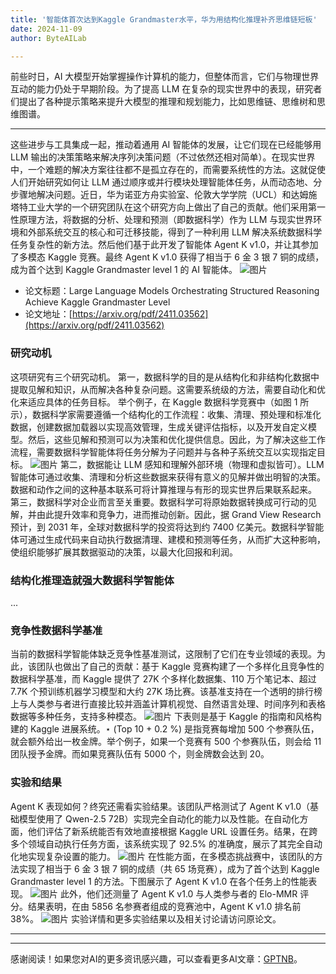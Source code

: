 ```yaml
---
title: '智能体首次达到Kaggle Grandmaster水平，华为用结构化推理补齐思维链短板'
date: 2024-11-09
author: ByteAILab

---
```


前些时日，AI 大模型开始掌握操作计算机的能力，但整体而言，它们与物理世界互动的能力仍处于早期阶段。为了提高 LLM 在复杂的现实世界中的表现，研究者们提出了各种提示策略来提升大模型的推理和规划能力，比如思维链、思维树和思维图谱。

---
这些进步与工具集成一起，推动着通用 AI 智能体的发展，让它们现在已经能够用 LLM 输出的决策策略来解决序列决策问题（不过依然还相对简单）。在现实世界中，一个难题的解决方案往往都不是孤立存在的，而需要系统性的方法。这就促使人们开始研究如何让 LLM 通过顺序或并行模块处理智能体任务，从而动态地、分步骤地解决问题。近日，华为诺亚方舟实验室、伦敦大学学院（UCL）和达姆施塔特工业大学的一个研究团队在这个研究方向上做出了自己的贡献。他们采用第一性原理方法，将数据的分析、处理和预测（即数据科学）作为 LLM 与现实世界环境和外部系统交互的核心和可迁移技能，得到了一种利用 LLM 解决系统数据科学任务复杂性的新方法。然后他们基于此开发了智能体 Agent K v1.0，并让其参加了多模态 Kaggle 竞赛。最终 Agent K v1.0 获得了相当于 6 金 3 银 7 铜的成绩，成为首个达到 Kaggle Grandmaster level 1 的 AI 智能体。
![图片](https://mmbiz.qpic.cn/sz_mmbiz_png/KmXPKA19gWicrQYKsaibSdvUEhs6djmNicDDbc62YWCEC4meGxNREKWwTPicb2u6JPQcCibwZH5Jyba6EO3c1oZVGJw/640?wx_fmt=png&from=appmsg)
- 论文标题：Large Language Models Orchestrating Structured Reasoning Achieve Kaggle Grandmaster Level
- 论文地址：[https://arxiv.org/pdf/2411.03562](https://arxiv.org/pdf/2411.03562)

### 研究动机
这项研究有三个研究动机。
第一，数据科学的目的是从结构化和非结构化数据中提取见解和知识，从而解决各种复杂问题。这需要系统级的方法，需要自动化和优化来适应具体的任务目标。
举个例子，在 Kaggle 数据科学竞赛中（如图 1 所示），数据科学家需要遵循一个结构化的工作流程：收集、清理、预处理和标准化数据，创建数据加载器以实现高效管理，生成关键评估指标，以及开发自定义模型。然后，这些见解和预测可以为决策和优化提供信息。因此，为了解决这些工作流程，需要数据科学智能体将任务分解为子问题并与各种子系统交互以实现指定目标。
![图片](https://mmbiz.qpic.cn/sz_mmbiz_png/KmXPKA19gWicrQYKsaibSdvUEhs6djmNicD494sNqBCNrS3yeExQzToNgiazbD6iapotKyMDkB1NDb31Cnu3UNCJhCw/640?wx_fmt=png&from=appmsg)
第二，数据能让 LLM 感知和理解外部环境（物理和虚拟皆可）。LLM 智能体可通过收集、清理和分析这些数据来获得有意义的见解并做出明智的决策。数据和动作之间的这种基本联系可将计算推理与有形的现实世界后果联系起来。
第三，数据科学对企业而言至关重要。数据科学可将原始数据转换成可行动的见解，并由此提升效率和竞争力，进而推动创新。因此，据 Grand View Research 预计，到 2031 年，全球对数据科学的投资将达到约 7400 亿美元。数据科学智能体可通过生成代码来自动执行数据清理、建模和预测等任务，从而扩大这种影响，使组织能够扩展其数据驱动的决策，以最大化回报和利润。

### 结构化推理造就强大数据科学智能体
...

### 竞争性数据科学基准
当前的数据科学智能体缺乏竞争性基准测试，这限制了它们在专业领域的表现。为此，该团队也做出了自己的贡献：基于 Kaggle 竞赛构建了一个多样化且竞争性的数据科学基准，而 Kaggle 提供了 27K 个多样化数据集、110 万个笔记本、超过 7.7K 个预训练机器学习模型和大约 27K 场比赛。该基准支持在一个透明的排行榜上与人类参与者进行直接比较并涵盖计算机视觉、自然语言处理、时间序列和表格数据等多种任务，支持多种模态。
![图片](https://mmbiz.qpic.cn/sz_mmbiz_png/KmXPKA19gWicrQYKsaibSdvUEhs6djmNicDnpLVcvI5YUEwhDGza9k1txVs7pt2mcUR0dextdNQic5rtNbQeZTRJwA/640?wx_fmt=png&from=appmsg)
下表则是基于 Kaggle 的指南和风格构建的 Kaggle 进展系统。⋆ (Top 10 + 0.2 %) 是指竞赛每增加 500 个参赛队伍，就会额外给出一枚金牌。举个例子，如果一个竞赛有 500 个参赛队伍，则会给 11 团队授予金牌。而如果竞赛队伍有 5000 个，则金牌数会达到 20。

### 实验和结果
Agent K 表现如何？终究还需看实验结果。该团队严格测试了 Agent K v1.0（基础模型使用了 Qwen-2.5 72B）实现完全自动化的能力以及性能。在自动化方面，他们评估了新系统能否有效地直接根据 Kaggle URL 设置任务。结果，在跨多个领域自动执行任务方面，该系统实现了 92.5% 的准确度，展示了其完全自动化地实现复杂设置的能力。
![图片](https://mmbiz.qpic.cn/sz_mmbiz_png/KmXPKA19gWicrQYKsaibSdvUEhs6djmNicDD8homkgJLHSBpibKK8XTVxricz3IAcR2C7wISBGcaBflshjSf1b5y4tQ/640?wx_fmt=png&from=appmsg)
在性能方面，在多模态挑战赛中，该团队的方法实现了相当于 6 金 3 银 7 铜的成绩（共 65 场竞赛），成为了首个达到 Kaggle Grandmaster level 1 的方法。下图展示了 Agent K v1.0 在各个任务上的性能表现。
![图片](https://mmbiz.qpic.cn/sz_mmbiz_png/KmXPKA19gWicrQYKsaibSdvUEhs6djmNicDPyTybYzib6VwkjJrMUYQbauVxOicVVGicKKd3Nfmfia4sjXziaFRgmQJe3A/640?wx_fmt=png&from=appmsg)
此外，他们还测量了 Agent K v1.0 与人类参与者的 Elo-MMR 评分。结果表明，在由 5856 名参赛者组成的竞赛池中，Agent K v1.0 排名前 38%。
![图片](https://mmbiz.qpic.cn/sz_mmbiz_png/KmXPKA19gWicrQYKsaibSdvUEhs6djmNicD6Vnbzxl4p7E7WJM5qHgDdd37niaf7fjg9DHn0UBIXhu4arPcLmFVMRA/640?wx_fmt=png&from=appmsg)
实验详情和更多实验结果以及相关讨论请访问原论文。

---
---
感谢阅读！如果您对AI的更多资讯感兴趣，可以查看更多AI文章：[GPTNB](https://gptnb.com)。